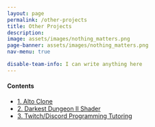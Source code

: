 ```yaml
---
layout: page
permalink: /other-projects
title: Other Projects
description: 
image: assets/images/nothing_matters.png
page-banner: assets/images/nothing_matters.png
nav-menu: true

disable-team-info: I can write anything here
---
```


<div class=nav>
<h4>Contents</h4>
<ul>
    <li><a href="#alto" class="button small scrolly"><span class="number">1.</span> Alto Clone</a></li>
    <li><a href="#dd-shader" class="button small scrolly"><span class="number">2.</span> Darkest Dungeon II Shader</a></li>
    <li><a href="#tutoring" class="button small scrolly"><span class="number">3.</span> Twitch/Discord Programming Tutoring</a></li>
</ul>
</div>